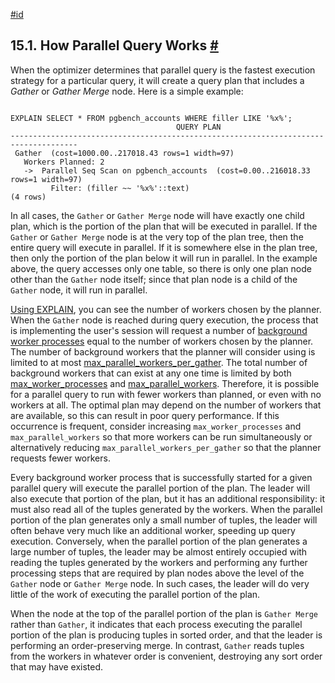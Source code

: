 [#id](#HOW-PARALLEL-QUERY-WORKS)

## 15.1. How Parallel Query Works [#](#HOW-PARALLEL-QUERY-WORKS)

When the optimizer determines that parallel query is the fastest execution strategy for a particular query, it will create a query plan that includes a *Gather* or *Gather Merge* node. Here is a simple example:

```

EXPLAIN SELECT * FROM pgbench_accounts WHERE filler LIKE '%x%';
                                     QUERY PLAN
-------------------------------------------------------------------​------------------
 Gather  (cost=1000.00..217018.43 rows=1 width=97)
   Workers Planned: 2
   ->  Parallel Seq Scan on pgbench_accounts  (cost=0.00..216018.33 rows=1 width=97)
         Filter: (filler ~~ '%x%'::text)
(4 rows)
```

In all cases, the `Gather` or `Gather Merge` node will have exactly one child plan, which is the portion of the plan that will be executed in parallel. If the `Gather` or `Gather Merge` node is at the very top of the plan tree, then the entire query will execute in parallel. If it is somewhere else in the plan tree, then only the portion of the plan below it will run in parallel. In the example above, the query accesses only one table, so there is only one plan node other than the `Gather` node itself; since that plan node is a child of the `Gather` node, it will run in parallel.

[Using EXPLAIN](using-explain), you can see the number of workers chosen by the planner. When the `Gather` node is reached during query execution, the process that is implementing the user's session will request a number of [background worker processes](bgworker) equal to the number of workers chosen by the planner. The number of background workers that the planner will consider using is limited to at most [max\_parallel\_workers\_per\_gather](runtime-config-resource#GUC-MAX-PARALLEL-WORKERS-PER-GATHER). The total number of background workers that can exist at any one time is limited by both [max\_worker\_processes](runtime-config-resource#GUC-MAX-WORKER-PROCESSES) and [max\_parallel\_workers](runtime-config-resource#GUC-MAX-PARALLEL-WORKERS). Therefore, it is possible for a parallel query to run with fewer workers than planned, or even with no workers at all. The optimal plan may depend on the number of workers that are available, so this can result in poor query performance. If this occurrence is frequent, consider increasing `max_worker_processes` and `max_parallel_workers` so that more workers can be run simultaneously or alternatively reducing `max_parallel_workers_per_gather` so that the planner requests fewer workers.

Every background worker process that is successfully started for a given parallel query will execute the parallel portion of the plan. The leader will also execute that portion of the plan, but it has an additional responsibility: it must also read all of the tuples generated by the workers. When the parallel portion of the plan generates only a small number of tuples, the leader will often behave very much like an additional worker, speeding up query execution. Conversely, when the parallel portion of the plan generates a large number of tuples, the leader may be almost entirely occupied with reading the tuples generated by the workers and performing any further processing steps that are required by plan nodes above the level of the `Gather` node or `Gather Merge` node. In such cases, the leader will do very little of the work of executing the parallel portion of the plan.

When the node at the top of the parallel portion of the plan is `Gather Merge` rather than `Gather`, it indicates that each process executing the parallel portion of the plan is producing tuples in sorted order, and that the leader is performing an order-preserving merge. In contrast, `Gather` reads tuples from the workers in whatever order is convenient, destroying any sort order that may have existed.